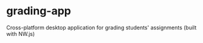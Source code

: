 # grading-app
Cross-platform desktop application for grading students' assignments (built with NW.js)
